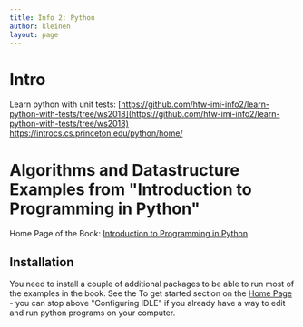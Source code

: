 ```yaml
---
title: Info 2: Python
author: kleinen
layout: page
---
```



# Intro

Learn python with unit tests: [https://github.com/htw-imi-info2/learn-python-with-tests/tree/ws2018](https://github.com/htw-imi-info2/learn-python-with-tests/tree/ws2018)
https://introcs.cs.princeton.edu/python/home/

# Algorithms and Datastructure Examples from "Introduction to Programming in Python"

Home Page of the Book: [Introduction to Programming in Python](https://introcs.cs.princeton.edu/python/home)

## Installation
You need to install a couple of additional packages to be able to run most
of the examples in the book. See the To get started
section on the  [Home Page](https://introcs.cs.princeton.edu/python/home) -
you can stop above "Configuring IDLE" if you already have a way to edit and
run python programs on your computer.
